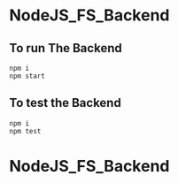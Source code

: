 # NodeJS_FS_Backend
## To run The Backend
```shell
npm i
npm start
```
## To test the Backend

```shell
npm i
npm test
```
# NodeJS_FS_Backend
